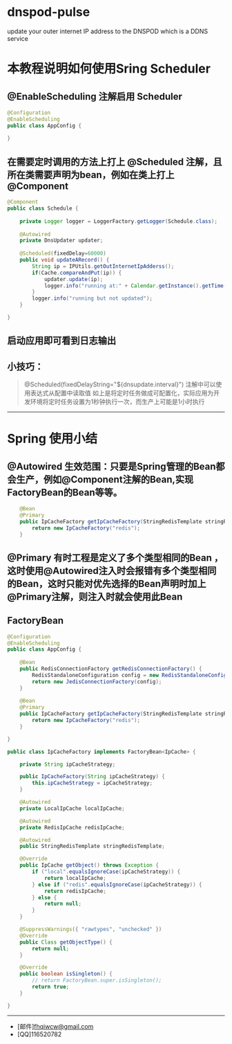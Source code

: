 # dnspod-pulse
update your outer internet IP address to the DNSPOD which is a DDNS service 


# 本教程说明如何使用Sring Scheduler


## @EnableScheduling 注解启用 Scheduler
```java
@Configuration
@EnableScheduling
public class AppConfig {
    
}

```

## 在需要定时调用的方法上打上 @Scheduled 注解，且所在类需要声明为bean，例如在类上打上 @Component

```java
@Component
public class Schedule {
    
    private Logger logger = LoggerFactory.getLogger(Schedule.class);
    
    @Autowired
    private DnsUpdater updater;
    
    @Scheduled(fixedDelay=60000)
    public void updateARecord() {
        String ip = IPUtils.getOutInternetIpAdderss();
        if(Cache.compareAndPut(ip)) {
            updater.update(ip);
            logger.info("running at:" + Calendar.getInstance().getTime());
        }
        logger.info("running but not updated");
    }

}
```
## 启动应用即可看到日志输出

## 小技巧：

> @Scheduled(fixedDelayString="${dnsupdate.interval}")
> 注解中可以使用表达式从配置中读取值
> 如上是将定时任务做成可配置化，实际应用为开发环境将定时任务设置为1秒钟执行一次，而生产上可能是1小时执行

--- 

# Spring 使用小结

## @Autowired 生效范围：只要是Spring管理的Bean都会生产，例如@Component注解的Bean,实现FactoryBean的Bean等等。

```java
    @Bean
    @Primary
    public IpCacheFactory getIpCacheFactory(StringRedisTemplate stringRedisTemplate) {
        return new IpCacheFactory("redis");
    }
```

## @Primary 有时工程是定义了多个类型相同的Bean ，这时使用@Autowired注入时会报错有多个类型相同的Bean，这时只能对优先选择的Bean声明时加上@Primary注解，则注入时就会使用此Bean

## FactoryBean

```java
@Configuration
@EnableScheduling
public class AppConfig {
    
    @Bean
    public RedisConnectionFactory getRedisConnectionFactory() {
        RedisStandaloneConfiguration config = new RedisStandaloneConfiguration("192.168.1.101", 6379);
        return new JedisConnectionFactory(config);
    }
    
    @Bean
    @Primary
    public IpCacheFactory getIpCacheFactory(StringRedisTemplate stringRedisTemplate) {
        return new IpCacheFactory("redis");
    }

}
```
```java
public class IpCacheFactory implements FactoryBean<IpCache> {

    private String ipCacheStrategy;

    public IpCacheFactory(String ipCacheStrategy) {
        this.ipCacheStrategy = ipCacheStrategy;
    }

    @Autowired
    private LocalIpCache localIpCache;

    @Autowired
    private RedisIpCache redisIpCache;

    @Autowired
    public StringRedisTemplate stringRedisTemplate;

    @Override
    public IpCache getObject() throws Exception {
        if ("local".equalsIgnoreCase(ipCacheStrategy)) {
            return localIpCache;
        } else if ("redis".equalsIgnoreCase(ipCacheStrategy)) {
            return redisIpCache;
        } else {
            return null;
        }
    }

    @SuppressWarnings({ "rawtypes", "unchecked" })
    @Override
    public Class getObjectType() {
        return null;
    }

    @Override
    public boolean isSingleton() {
        // return FactoryBean.super.isSingleton();
        return true;
    }

}
```


---
* [邮件]fhqiwcw@gmail.com
* [QQ]116520782
